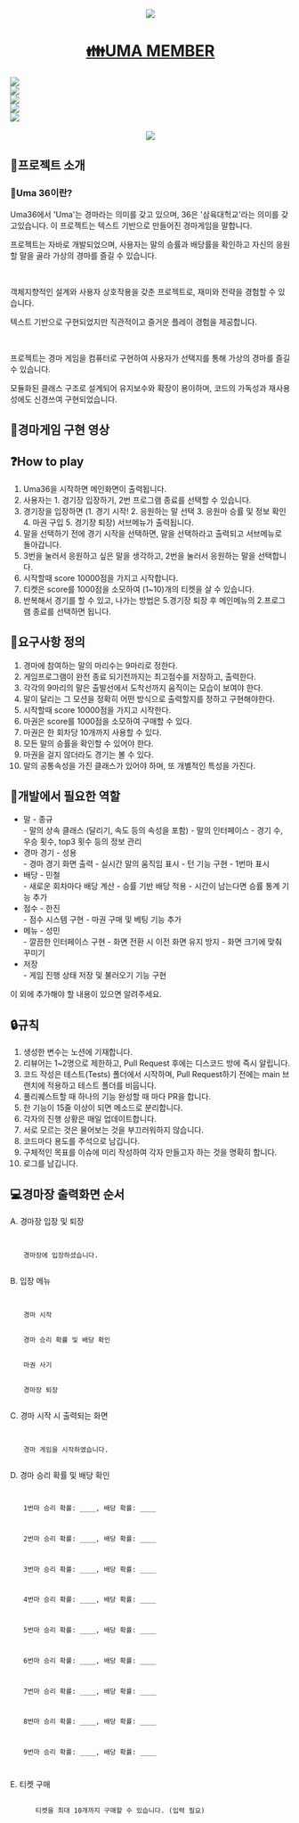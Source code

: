
<!-- Updated HTML Code -->
<div align="center">
  <a href="https://github.com/UMA-SAHMYOOK"><img src="https://capsule-render.vercel.app/api?type=waving&height=200&section=header&text=UMA36&fontAlign=80&fontAlignY=40&color=gradient"/> 
</div>
<h1 align="center">👪UMA MEMBER</h1>
<div align="left">
  <div>
    <a href="https://github.com/seongyong335"><img src="https://img.shields.io/badge/최성용-FAD0C9?style=for-the-badge&logo=github&logoColor=6E6E6D" /></a>
  </div>
  <div>
    <a href="https://github.com/asm2005"><img src="https://img.shields.io/badge/안성민-FF9900?style=for-the-badge&logo=github&logoColor=white" /></a>
  </div>
 <div>
  <a href="https://github.com/jongkyuh"><img src="https://img.shields.io/badge/함종규-FF0000?style=for-the-badge&logo=github&logoColor=white" /></a>  
</div>
<a href="https://github.com/kmc6381"><img src="https://img.shields.io/badge/강민철-0000FF?style=for-the-badge&logo=github&logoColor=white" /></a>
<div>
  <a href="https://github.com/OneReal3203"><img src="https://img.shields.io/badge/양한진-00FF00?style=for-the-badge&logo=github&logoColor=white" /></a>
</div>
</div>
<br>
  <div align="center">
    <a href="https://www.notion.so/UMA36-Milestone-4dfb98abd5c64d63b732d0c0720f4e09?pvs=4"><img src="https://img.shields.io/badge/마일스톤-FAD0C9?style=for-the-badge&logo=notion&logoColor=000000" /></a>
  </div>  
  <h2>🪪프로젝트 소개</h2>
  
  <h3> 🐎Uma 36이란? </h3>
  <p> Uma36에서 'Uma'는 경마라는 의미를 갖고 있으며, 36은 '삼육대헉교'라는 의미를 갖고있습니다. 이 프로젝트는 텍스트 기반으로 만들어진 경마게임을 말합니다.</p>
  <p>프로젝트는 자바로 개발되었으며, 사용자는 말의 승률과 배당률을 확인하고 자신의 응원할 말을 골라 가상의 경마를 즐길 수 있습니다.</p> <br>
  <p>객체지향적인 설계와 사용자 상호작용을 갖춘 프로젝트로, 재미와 전략을 경험할 수 있습니다.</p>
  <p>텍스트 기반으로 구현되었지만 직관적이고 즐거운 플레이 경험을 제공합니다.</p> <br>
  <p>프로젝트는 경마 게임을 컴퓨터로 구현하여 사용자가 선택지를 통해 가상의 경마를 즐길 수 있습니다.</p>
  <p>모듈화된 클래스 구조로 설계되어 유지보수와 확장이 용이하며, 코드의 가독성과 재사용성에도 신경쓰여 구현되었습니다.</p>
 
       
  <h2>🎥경마게임 구현 영상</h2>
 
  <h2>❓How to play </h2>
   <ol>
  <li>Uma36을 시작하면 메인화면이 출력됩니다.</li>
  <li>사용자는 1. 경기장 입장하기, 2번 프로그램 종료를 선택할 수 있습니다.</li>
  <li>경기장을 입장하면 (1. 경기 시작! 2. 응원하는 말 선택 3. 응원마 승률 및 정보 확인 4. 마권 구입 5. 경기장 퇴장) 서브메뉴가 출력됩니다. </li>
  <li>말을 선택하기 전에 경기 시작을 선택하면, 말을 선택하라고 출력되고 서브메뉴로 돌아갑니다. </li>
  <li>3번을 눌러서 응원하고 싶은 말을 생각하고, 2번을 눌러서 응원하는 말을 선택합니다.</li>
  <li>시작할때 score 10000점을 가지고 시작합니다.</li>
  <li>티켓은 score를 1000점을 소모하여 (1~10)개의 티켓을 살 수 있습니다.</li>
  <li> 반복해서 경기를 할 수 있고, 나가는 방법은 5.경기장 퇴장 후 메인메뉴의 2.프로그램 종료를 선택하면 됩니다. </li>
     <!-- ... -->
</ol>
    
  
<h2>📑요구사항 정의</h2>
<ol>
  <li>경마에 참여하는 말의 마리수는 9마리로 정한다.</li>
  <li>게임프로그램이 완전 종료 되기전까지는 최고점수를 저장하고, 출력한다.</li>
  <li>각각의 9마리의 말은 출발선에서 도착선까지 움직이는 모습이 보여야 한다. </li>
  <li>말이 달리는 그 모션을 정확히 어떤 방식으로 출력할지를 정하고 구현해야한다. </li>
  <li>시작할때 score 10000점을 가지고 시작한다. </li>
  <li>마권은 score를 1000점을 소모하여 구매할 수 있다. </li>
  <li>마권은 한 회차당 10개까지 사용할 수 있다. </li>
  <li>모든 말의 승률을 확인할 수 있어야 한다. </li>
  <li>마권을 걸지 않더라도 경기는 볼 수 있다. </li>
  <li>말의 공통속성을 가진 클래스가 있어야 하며, 또 개별적인 특성을 가진다. </li>
  <!-- ... -->
</ol>

<h2>🏇개발에서 필요한 역할</h2>
<ul>
  <li>말 - 종규</li>
    - 말의 상속 클래스 (달리기, 속도 등의 속성을 포함)
    - 말의 인터페이스
    - 경기 수, 우승 횟수, top3 횟수 등의 정보 관리
 <li>경마 경기 - 성용</li>
    - 경마 경기 화면 출력
    - 실시간 말의 움직임 표시
    - 턴 기능 구현
    - 1번마 표시
  <li>배당 - 민철</li>
    - 새로운 회차마다 배당 계산
    - 승률 기반 배당 적용
    - 시간이 남는다면 승률 통계 기능 추가
  <li>점수 - 한진</li>
    - 점수 시스템 구현
    - 마권 구매 및 베팅 기능 추가
  <li>메뉴 - 성민</li>
    - 깔끔한 인터페이스 구현
    - 화면 전환 시 이전 화면 유지 방지
    - 화면 크기에 맞춰 꾸미기
  <li>저장</li>
    - 게임 진행 상태 저장 및 불러오기 기능 구현
</ul>
이 외에 추가해야 할 내용이 있으면 알려주세요.

<h2>🔒규칙</h2>
<ol>
  <li>생성한 변수는 노션에 기재합니다.</li>
  <li>리뷰어는 1~2명으로 제한하고, Pull Request 후에는 디스코드 방에 즉시 알립니다.</li>
  <li>코드 작성은 테스트(Tests) 폴더에서 시작하며, Pull Request하기 전에는 main 브랜치에 적용하고 테스트 폴더를 비웁니다. 
  <li>풀리퀘스트할 때 하나의 기능 완성할 때 마다 PR을 합니다.</li>
  <li>한 기능이 15줄 이상이 되면 메소드로 분리합니다.</li>
  <li>각자의 진행 상황은 매일 업데이트합니다.</li>
  <li>서로 모르는 것은 물어보는 것을 부끄러워하지 않습니다.</li>
  <li>코드마다 용도를 주석으로 남깁니다.</li>
  <li>구체적인 목표를 이슈에 미리 작성하여 각자 만들고자 하는 것을 명확히 합니다.</li>
  <li>로그를 남깁니다.</li>
</ol>

<h2>💻경마장 출력화면 순서</h2>
<p>A. 경마장 입장 및 퇴장</p>
<ol>
<pre class="notranslate"><code>
  <li>경마장에 입장하셨습니다.</li>
</code></pre>
  </ol>

<p>B. 입장 메뉴</p>
<ol>
  <pre class="notranslate"><code>
   <li>경마 시작</li>
  <li>경마 승리 확률 및 배당 확인</li>
  <li>마권 사기</li>
  <li>경마장 퇴장</li>
</code></pre>
</ol>
<p>C. 경마 시작 시 출력되는 화면</p>
<ol>
<pre class="notranslate"><code>
  <li>경마 게임을 시작하였습니다.</li>
</code></pre>
  </ol>

<p>D. 경마 승리 확률 및 배당 확인</p>
<ol>
<pre class="notranslate"><code>
<p>1번마 승리 확률: ____, 배당 확률: ____</p>
<p>2번마 승리 확률: ____, 배당 확률: ____</p>
<p>3번마 승리 확률: ____, 배당 확률: ____</p>
<p>4번마 승리 확률: ____, 배당 확률: ____</p>
<p>5번마 승리 확률: ____, 배당 확률: ____</p>
<p>6번마 승리 확률: ____, 배당 확률: ____</p>
<p>7번마 승리 확률: ____, 배당 확률: ____</p>
<p>8번마 승리 확률: ____, 배당 확률: ____</p>
<p>9번마 승리 확률: ____, 배당 확률: ____</p>
</code></pre>
  </ol>
<p>E. 티켓 구매
  <ol>
  <pre class="notranslate"><code>
   티켓을 최대 10개까지 구매할 수 있습니다. (입력 필요)
</code></pre>
</ol>
  
 



<!-- ... -->
